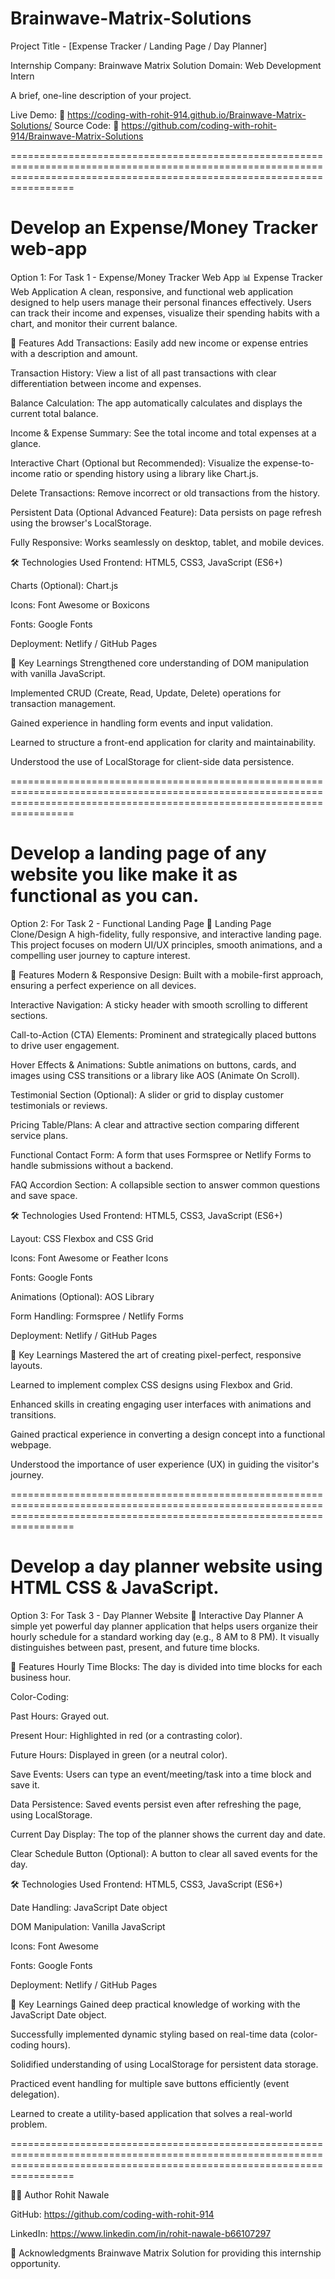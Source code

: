 # Brainwave-Matrix-Solutions
Project Title - [Expense Tracker / Landing Page / Day Planner]

Internship Company: Brainwave Matrix Solution
Domain: Web Development Intern

A brief, one-line description of your project.

Live Demo: 🔗 https://coding-with-rohit-914.github.io/Brainwave-Matrix-Solutions/
Source Code: 🔗 https://github.com/coding-with-rohit-914/Brainwave-Matrix-Solutions

=============================================================================================================================================================================

# Develop an Expense/Money Tracker web-app

Option 1: For Task 1 - Expense/Money Tracker Web App
📊 Expense Tracker Web Application
A clean, responsive, and functional web application designed to help users manage their personal finances effectively. Users can track their income and expenses, visualize their spending habits with a chart, and monitor their current balance.

🚀 Features
Add Transactions: Easily add new income or expense entries with a description and amount.

Transaction History: View a list of all past transactions with clear differentiation between income and expenses.

Balance Calculation: The app automatically calculates and displays the current total balance.

Income & Expense Summary: See the total income and total expenses at a glance.

Interactive Chart (Optional but Recommended): Visualize the expense-to-income ratio or spending history using a library like Chart.js.

Delete Transactions: Remove incorrect or old transactions from the history.

Persistent Data (Optional Advanced Feature): Data persists on page refresh using the browser's LocalStorage.

Fully Responsive: Works seamlessly on desktop, tablet, and mobile devices.

🛠️ Technologies Used
Frontend: HTML5, CSS3, JavaScript (ES6+)

Charts (Optional): Chart.js

Icons: Font Awesome or Boxicons

Fonts: Google Fonts

Deployment: Netlify / GitHub Pages

🌟 Key Learnings
Strengthened core understanding of DOM manipulation with vanilla JavaScript.

Implemented CRUD (Create, Read, Update, Delete) operations for transaction management.

Gained experience in handling form events and input validation.

Learned to structure a front-end application for clarity and maintainability.

Understood the use of LocalStorage for client-side data persistence.

=============================================================================================================================================================================

# Develop a landing page of any website you like make it as functional as you can.

Option 2: For Task 2 - Functional Landing Page
🎯 Landing Page Clone/Design
A high-fidelity, fully responsive, and interactive landing page. This project focuses on modern UI/UX principles, smooth animations, and a compelling user journey to capture interest.

🚀 Features
Modern & Responsive Design: Built with a mobile-first approach, ensuring a perfect experience on all devices.

Interactive Navigation: A sticky header with smooth scrolling to different sections.

Call-to-Action (CTA) Elements: Prominent and strategically placed buttons to drive user engagement.

Hover Effects & Animations: Subtle animations on buttons, cards, and images using CSS transitions or a library like AOS (Animate On Scroll).

Testimonial Section (Optional): A slider or grid to display customer testimonials or reviews.

Pricing Table/Plans: A clear and attractive section comparing different service plans.

Functional Contact Form: A form that uses Formspree or Netlify Forms to handle submissions without a backend.

FAQ Accordion Section: A collapsible section to answer common questions and save space.

🛠️ Technologies Used
Frontend: HTML5, CSS3, JavaScript (ES6+)

Layout: CSS Flexbox and CSS Grid

Icons: Font Awesome or Feather Icons

Fonts: Google Fonts

Animations (Optional): AOS Library

Form Handling: Formspree / Netlify Forms

Deployment: Netlify / GitHub Pages

🌟 Key Learnings
Mastered the art of creating pixel-perfect, responsive layouts.

Learned to implement complex CSS designs using Flexbox and Grid.

Enhanced skills in creating engaging user interfaces with animations and transitions.

Gained practical experience in converting a design concept into a functional webpage.

Understood the importance of user experience (UX) in guiding the visitor's journey.

=============================================================================================================================================================================

# Develop a day planner website using HTML CSS & JavaScript.

Option 3: For Task 3 - Day Planner Website
📅 Interactive Day Planner
A simple yet powerful day planner application that helps users organize their hourly schedule for a standard working day (e.g., 8 AM to 8 PM). It visually distinguishes between past, present, and future time blocks.

🚀 Features
Hourly Time Blocks: The day is divided into time blocks for each business hour.

Color-Coding:

Past Hours: Grayed out.

Present Hour: Highlighted in red (or a contrasting color).

Future Hours: Displayed in green (or a neutral color).

Save Events: Users can type an event/meeting/task into a time block and save it.

Data Persistence: Saved events persist even after refreshing the page, using LocalStorage.

Current Day Display: The top of the planner shows the current day and date.

Clear Schedule Button (Optional): A button to clear all saved events for the day.

🛠️ Technologies Used
Frontend: HTML5, CSS3, JavaScript (ES6+)

Date Handling: JavaScript Date object

DOM Manipulation: Vanilla JavaScript

Icons: Font Awesome

Fonts: Google Fonts

Deployment: Netlify / GitHub Pages

🌟 Key Learnings
Gained deep practical knowledge of working with the JavaScript Date object.

Successfully implemented dynamic styling based on real-time data (color-coding hours).

Solidified understanding of using LocalStorage for persistent data storage.

Practiced event handling for multiple save buttons efficiently (event delegation).

Learned to create a utility-based application that solves a real-world problem.

=============================================================================================================================================================================

👨‍💻 Author
Rohit Nawale

GitHub: https://github.com/coding-with-rohit-914

LinkedIn: https://www.linkedin.com/in/rohit-nawale-b66107297

🙏 Acknowledgments
Brainwave Matrix Solution for providing this internship opportunity.

